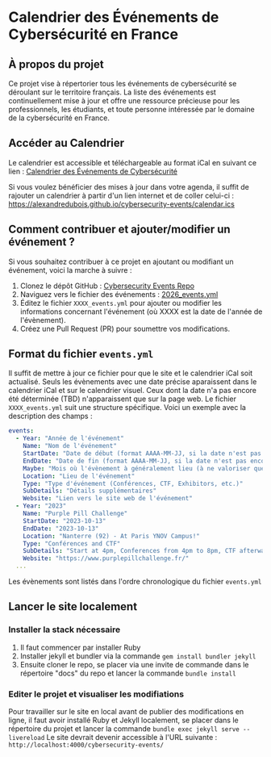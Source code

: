 # Calendrier des Événements de Cybersécurité en France

## À propos du projet

Ce projet vise à répertorier tous les événements de cybersécurité se déroulant sur le territoire français. La liste des événements est continuellement mise à jour et offre une ressource précieuse pour les professionnels, les étudiants, et toute personne intéressée par le domaine de la cybersécurité en France.

## Accéder au Calendrier

Le calendrier est accessible et téléchargeable au format iCal en suivant ce lien : [Calendrier des Événements de Cybersécurité](https://alexandredubois.github.io/cybersecurity-events/)

Si vous voulez bénéficier des mises à jour dans votre agenda, il suffit de rajouter un calendrier à partir d'un lien internet et de coller celui-ci : https://alexandredubois.github.io/cybersecurity-events/calendar.ics

## Comment contribuer et ajouter/modifier un événement ?

Si vous souhaitez contribuer à ce projet en ajoutant ou modifiant un événement, voici la marche à suivre :

1. Clonez le dépôt GitHub : [Cybersecurity Events Repo](https://github.com/alexandredubois/cybersecurity-events)
2. Naviguez vers le fichier des événements : [2026_events.yml](https://github.com/alexandredubois/cybersecurity-events/blob/main/docs/_data/2026_events.yml)
3. Éditez le fichier `XXXX_events.yml` pour ajouter ou modifier les informations concernant l'événement (où XXXX est la date de l'année de l'évènement).
4. Créez une Pull Request (PR) pour soumettre vos modifications.

## Format du fichier `events.yml`

Il suffit de mettre à jour ce fichier pour que le site et le calendrier iCal soit actualisé.
Seuls les évènements avec une date précise aparaissent dans le calendrier iCal et sur le calendrier visuel. Ceux dont la date n'a pas encore été déterminée (TBD) n'apparaissent que sur la page web.
Le fichier `XXXX_events.yml` suit une structure spécifique. Voici un exemple avec la description des champs :

```yml
events:
  - Year: "Année de l'événement"
    Name: "Nom de l'événement"
    StartDate: "Date de début (format AAAA-MM-JJ, si la date n'est pas encore connue, inscrire TBD)"
    EndDate: "Date de fin (format AAAA-MM-JJ, si la date n'est pas encore connue, inscrire TBD)"
    Maybe: "Mois où l'évènement à généralement lieu (à ne valoriser que si la date n'est pas encore connue)"
    Location: "Lieu de l'événement"
    Type: "Type d'événement (Conférences, CTF, Exhibitors, etc.)"
    SubDetails: "Détails supplémentaires"
    Website: "Lien vers le site web de l'événement"
  - Year: "2023"
    Name: "Purple Pill Challenge"
    StartDate: "2023-10-13"
    EndDate: "2023-10-13"
    Location: "Nanterre (92) - At Paris YNOV Campus!"
    Type: "Conférences and CTF"
    SubDetails: "Start at 4pm, Conferences from 4pm to 8pm, CTF afterwards"
    Website: "https://www.purplepillchallenge.fr/"
  ...
```
Les évènements sont listés dans l'ordre chronologique du fichier `events.yml`

## Lancer le site localement

### Installer la stack nécessaire
1) Il faut commencer par installer Ruby
2) Installer jekyll et bundler via la commande `gem install bundler jekyll`
3) Ensuite cloner le repo, se placer via une invite de commande dans le répertoire "docs" du repo et lancer la commande `bundle install`

### Editer le projet et visualiser les modifiations
Pour travailler sur le site en local avant de publier des modifications en ligne, il faut avoir installé Ruby et Jekyll localement, se placer dans le répertoire du projet et lancer la commande `bundle exec jekyll serve --livereload`
Le site devrait devenir accessible à l'URL suivante : `http://localhost:4000/cybersecurity-events/`